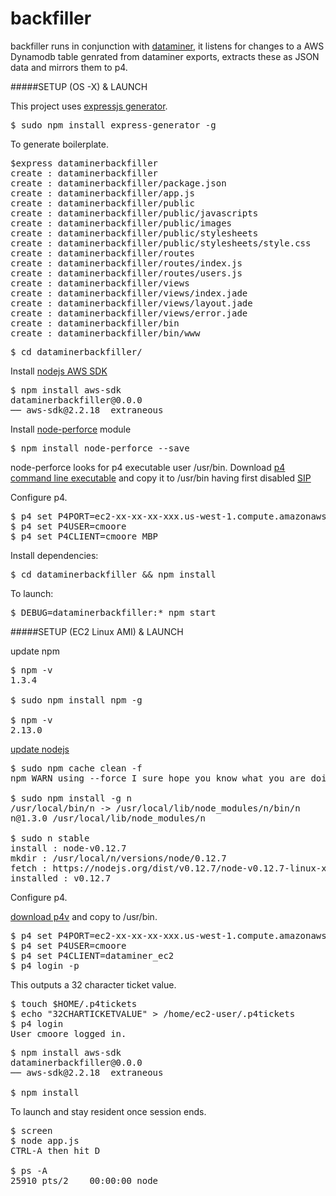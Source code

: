 # backfiller

backfiller runs in conjunction with [dataminer](https://github.com/col42dev/dataminer), it listens for changes to a AWS Dynamodb table genrated from dataminer exports, extracts these as JSON data and mirrors them to p4.

#####SETUP (OS -X) & LAUNCH

This project uses [expressjs generator](http://expressjs.com/starter/installing.html).
<pre>
$ sudo npm install express-generator -g
</pre>

To generate boilerplate.
<pre>
$express dataminerbackfiller
create : dataminerbackfiller
create : dataminerbackfiller/package.json
create : dataminerbackfiller/app.js
create : dataminerbackfiller/public
create : dataminerbackfiller/public/javascripts
create : dataminerbackfiller/public/images
create : dataminerbackfiller/public/stylesheets
create : dataminerbackfiller/public/stylesheets/style.css
create : dataminerbackfiller/routes
create : dataminerbackfiller/routes/index.js
create : dataminerbackfiller/routes/users.js
create : dataminerbackfiller/views
create : dataminerbackfiller/views/index.jade
create : dataminerbackfiller/views/layout.jade
create : dataminerbackfiller/views/error.jade
create : dataminerbackfiller/bin
create : dataminerbackfiller/bin/www
</pre>
<pre>
$ cd dataminerbackfiller/
</pre>

Install [nodejs AWS SDK](https://aws.amazon.com/sdk-for-node-js/)
<pre>
$ npm install aws-sdk
dataminerbackfiller@0.0.0 
── aws-sdk@2.2.18  extraneous
</pre>

Install [node-perforce](https://www.npmjs.com/package/node-perforce) module
<pre>
$ npm install node-perforce --save
</pre>

node-perforce looks for p4 executable user /usr/bin. Download [p4 command line executable](https://www.perforce.com/downloads/helix) and copy it to /usr/bin having first disabled [SIP](http://www.howtogeek.com/230424/how-to-disable-system-integrity-protection-on-a-mac-and-why-you-shouldnt/)

Configure p4.

<pre>
$ p4 set P4PORT=ec2-xx-xx-xx-xxx.us-west-1.compute.amazonaws.com:1666
$ p4 set P4USER=cmoore
$ p4 set P4CLIENT=cmoore_MBP
</pre>

Install dependencies:
<pre>
$ cd dataminerbackfiller && npm install
</pre>

To launch:
<pre>
$ DEBUG=dataminerbackfiller:* npm start
</pre>

#####SETUP (EC2 Linux AMI) & LAUNCH

update npm
<pre>
$ npm -v
1.3.4
    
$ sudo npm install npm -g
    
$ npm -v
2.13.0
</pre>    

[update nodejs](http://stackoverflow.com/questions/8191459/how-to-update-node-js)
<pre>
$ sudo npm cache clean -f
npm WARN using --force I sure hope you know what you are doing.

$ sudo npm install -g n
/usr/local/bin/n -> /usr/local/lib/node_modules/n/bin/n
n@1.3.0 /usr/local/lib/node_modules/n
    
$ sudo n stable
install : node-v0.12.7
mkdir : /usr/local/n/versions/node/0.12.7
fetch : https://nodejs.org/dist/v0.12.7/node-v0.12.7-linux-x64.tar.gz
installed : v0.12.7
</pre>

Configure p4.

[download p4v](https://www.perforce.com/downloads/register/helix?return_url=http://www.perforce.com/downloads/perforce/r15.2/bin.linux26x86_64/p4&platform_family=LINUX&platform=Linux%20%28x64%29&version=2015.2/1264740&product_selected=Perforce&edition_selected=helix&product_name=P4:%20:%20Command-Line&prod_num=6) and copy to /usr/bin.

<pre>
$ p4 set P4PORT=ec2-xx-xx-xx-xxx.us-west-1.compute.amazonaws.com:1666
$ p4 set P4USER=cmoore
$ p4 set P4CLIENT=dataminer_ec2
$ p4 login -p
</pre>
This outputs a 32 character ticket value.  

<pre>
$ touch $HOME/.p4tickets
$ echo "32CHARTICKETVALUE" > /home/ec2-user/.p4tickets
$ p4 login
User cmoore logged in.
</pre>

<pre>
$ npm install aws-sdk
dataminerbackfiller@0.0.0 
── aws-sdk@2.2.18  extraneous

$ npm install
</pre>

To launch and stay resident once session ends.
<pre>
$ screen
$ node app.js
CTRL-A then hit D

$ ps -A
25910 pts/2    00:00:00 node
</pre>
